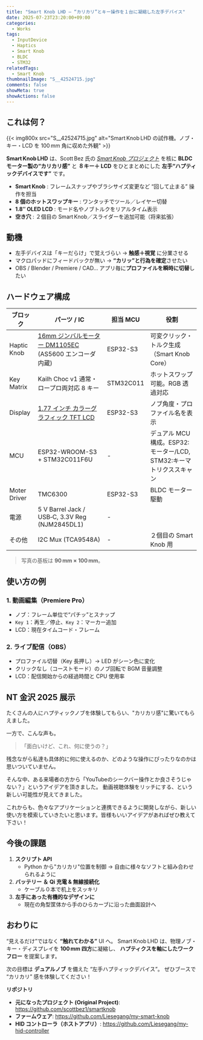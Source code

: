 ```yaml
---
title: "Smart Knob LHD – “カリカリ”とキー操作を１台に凝縮した左手デバイス"
date: 2025-07-23T23:20:00+09:00
categories:
  - Works
tags:
  - InputDevice
  - Haptics
  - Smart Knob
  - BLDC
  - STM32
relatedTags:
  - Smart Knob
thumbnailImage: "S__42524715.jpg"
comments: false
showMeta: true
showActions: false
---
```


## これは何？

{{< img800x src="S__42524715.jpg" alt="Smart Knob LHD の試作機。ノブ・キー・LCD を 100 mm 角に収めた外観" >}}

**Smart Knob LHD** は、Scott Bez 氏の _[Smart Knob プロジェクト](https://github.com/scottbez1/smartknob)_ を核に **BLDC モーター製の“カリカリ感”** と
**８キー＋ LCD** をひとまとめにした **左手“ハプティックデバイスです”** です。

- **Smart Knob** : フレームスナップやブラシサイズ変更など “回して止まる” 操作を担当
- **8 個のホットスワップキー** : ワンタッチでツール／レイヤー切替
- **1.8″ OLED LCD** : モード名やノブトルクをリアルタイム表示
- **空き穴** : ２個目の Smart Knob／スライダーを追加可能（将来拡張）

## 動機

- 左手デバイスは「キーだらけ」で覚えづらい → **触感＋視覚** に分業させる
- マクロパッドにフィードバックが無い → **“カリッ”と⾏為を確定**させたい
- OBS / Blender / Premiere / CAD… アプリ毎に**プロファイルを瞬時に切替**したい

## ハードウェア構成

| ブロック     | パーツ / IC                                                                                            | 担当 MCU  | 役割                                                                |
| ------------ | ------------------------------------------------------------------------------------------------------ | --------- | ------------------------------------------------------------------- |
| Haptic Knob  | [16mm ジンバルモーター DM1105EC](https://akizukidenshi.com/catalog/g/g130366/) (AS5600 エンコーダ内蔵) | ESP32-S3  | 可変クリック・トルク生成（Smart Knob Core）                         |
| Key Matrix   | Kailh Choc v1 通常・ロープロ両対応 8 キー                                                              | STM32C011 | ホットスワップ可能。RGB 透過対応                                    |
| Display      | [1.77 インチ カラーグラフィック TFT LCD](https://akizukidenshi.com/catalog/g/g113618/)                 | ESP32-S3  | ノブ角度・プロファイル名を表示                                      |
| MCU          | ESP32-WROOM-S3 + STM32C011F6U                                                                          | -         | デュアル MCU 構成。ESP32:モーター/LCD, STM32:キーマトリクススキャン |
| Moter Driver | TMC6300                                                                                                | ESP32-S3  | BLDC モーター駆動                                                   |
| 電源         | 5 V Barrel Jack / USB‑C, 3.3V Reg (NJM2845DL1)                                                         | -         |                                                                     |
| その他       | I2C Mux (TCA9548A)                                                                                     | -         | ２個目の Smart Knob 用                                              |

> 写真の基板は **90 mm × 100 mm**。

## 使い方の例

### 1. 動画編集（Premiere Pro）

- ノブ：フレーム単位で“パチッ”とスナップ
- `Key 1`：再生／停止、`Key 2`：マーカー追加
- LCD：現在タイムコード・フレーム

### 2. ライブ配信（OBS）

- プロファイル切替（Key 長押し）→ LED がシーン色に変化
- クリックなし（コーストモード）のノブ回転で BGM 音量調整
- LCD：配信開始からの経過時間と CPU 使用率

## NT 金沢 2025 展示

たくさんの人にハプティックノブを体験してもらい、"カリカリ感"に驚いてもらえました。

一方で、こんな声も。

> 「面白いけど、これ、何に使うの？」

残念ながら私達も具体的に何に使えるのか、どのような操作にぴったりなのかは思いついていません。

そんな中、ある来場者の方から「YouTubeのシークバー操作とか良さそうじゃない？」というアイデアを頂きました。
動画視聴体験をリッチにする、という新しい可能性が見えてきました。

これからも、色々なアプリケーションと連携できるように開発しながら、新しい使い方を模索していきたいと思います。皆様もいいアイデアがあればぜひ教えて下さい！

## 今後の課題

1. **スクリプト API**
   - Python から"カリカリ"位置を制御 → 自由に様々なソフトと組み合わせられるように
2. **バッテリー ＆ Qi 充電 & 無線接続化**
   - ケーブル０本で机上をスッキリ
3. **左手にあった有機的なデザインに**
   - 現在の角型筐体から手のひらカーブに沿った曲面設計へ

## おわりに

“見えるだけ”ではなく **“触れてわかる”** UI へ。
Smart Knob LHD は、物理ノブ・キー・ディスプレイを **100 mm 四方**に凝縮し、
**ハプティクスを軸にしたワークフロー** を提案します。

次の目標は **デュアルノブ** を備えた “左手ハプティックデバイス”。
ぜひブースで “カリカリ” 感を体験してください！

**リポジトリ**

- **元になったプロジェクト (Original Project)**: <https://github.com/scottbez1/smartknob>
- **ファームウェア**: <https://github.com/Liesegang/my-smart-knob>
- **HID コントローラ（ホストアプリ）**: <https://github.com/Liesegang/my-hid-controller>
